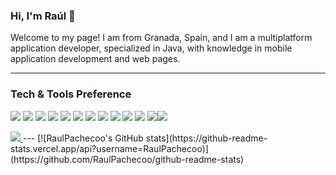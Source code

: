### Hi, I'm Raúl 👋

Welcome to my page!
I am from Granada, Spain, and I am a multiplatform application developer, specialized in Java, with knowledge in mobile application development and web pages.

---
### Tech & Tools Preference

<img src="http://img.shields.io/badge/-Java-F89820?style=flat&logo=java&logoColor=white">  <img src="https://img.shields.io/badge/-Spring-lightgray?style=flat&logo=spring&link">  <img src="https://img.shields.io/badge/-Springboot-black?style=flat&logo=springboot&link">  <img src="https://img.shields.io/badge/-Flutter-3a495d?style=flat&logo=flutter&logoColor=67b7f7">  <img src="https://img.shields.io/badge/-Python-black?style=flat&logo=python&link">  <img src = "https://img.shields.io/badge/-HTML5-E34F26?style=flat&logo=html5&logoColor=white">  <img src = "https://img.shields.io/badge/-CSS3-1572B6?style=flat&logo=css3&logoColor=white">  <img src="https://img.shields.io/badge/-MySQL-F29111?style=flat&logo=mysql&logoColor=FFFFFF">  <img src="http://img.shields.io/badge/-Git-F1502F?style=flat&logo=git&logoColor=FFFFFF">  <img src="http://img.shields.io/badge/-Github-000000?style=flat&logo=github&logoColor=FFFFFF">  <img src="http://img.shields.io/badge/-VS%20Code-007ACC?style=flat&logo=visual%20studio%20code&logoColor=white">  <img src="https://img.shields.io/badge/-Docker-black?style=flat&logo=docker&link"><img src="https://img.shields.io/badge/-WordPress-blue?style=flat&logo=wordpress&link">


<a href="https://github.com/RaulPachecoo">
  <img src="https://github-readme-stats.vercel.app/api/top-langs/?username=RaulPachecoo&theme=radical&hide=glsl,python" />
</a>
---
[![RaulPachecoo's GitHub stats](https://github-readme-stats.vercel.app/api?username=RaulPachecoo)](https://github.com/RaulPachecoo/github-readme-stats)

 
